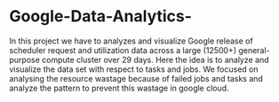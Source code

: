 # Google-Data-Analytics-

In this project we have to analyzes and visualize Google release of scheduler request and utilization data across a large (12500+) general-purpose compute cluster over 29 days. Here the idea is to analyze and visualize the data set with respect to tasks and jobs.
We focused on analysing the resource wastage because of failed jobs and tasks and analyze the pattern to prevent this wastage in google cloud.
